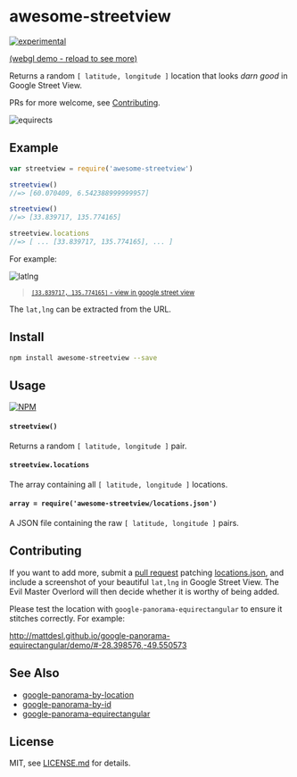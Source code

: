 # awesome-streetview

[![experimental](http://badges.github.io/stability-badges/dist/experimental.svg)](http://github.com/badges/stability-badges)

[(webgl demo - reload to see more)](http://mattdesl.github.io/google-panorama-equirectangular/demo/)

Returns a random `[ latitude, longitude ]` location that looks *darn good* in Google Street View.

PRs for more welcome, see [Contributing](#contributing).

![equirects](http://i.imgur.com/rm01Wrw.jpg)

## Example

```js
var streetview = require('awesome-streetview')

streetview()
//=> [60.070409, 6.542388999999957]

streetview()
//=> [33.839717, 135.774165]

streetview.locations
//=> [ ... [33.839717, 135.774165], ... ]
```

For example:

![latlng](http://i.imgur.com/UiEOXh7.png)

> <sup>[`[33.839717, 135.774165]` - view in google street view](https://www.google.ca/maps/@33.839717,135.774165,3a,75y,162h,90t/data=!3m8!1e1!3m6!1s8VzDsruxiVgAAAQfCLiNTg!2e0!3e11!6s%2F%2Fgeo3.ggpht.com%2Fcbk%3Fpanoid%3D8VzDsruxiVgAAAQfCLiNTg%26output%3Dthumbnail%26cb_client%3Dmaps_sv.tactile.gps%26thumb%3D2%26w%3D203%26h%3D100%26yaw%3D162%26pitch%3D0!7i7168!8i3584)</sup>

The `lat,lng` can be extracted from the URL.

## Install

```sh
npm install awesome-streetview --save
```

## Usage

[![NPM](https://nodei.co/npm/awesome-streetview.png)](https://www.npmjs.com/package/awesome-streetview)

#### `streetview()`

Returns a random `[ latitude, longitude ]` pair.

#### `streetview.locations`

The array containing all `[ latitude, longitude ]` locations.

#### `array = require('awesome-streetview/locations.json')`

A JSON file containing the raw `[ latitude, longitude ]` pairs.

## Contributing

If you want to add more, submit a [pull request](https://github.com/Jam3/awesome-streetview/pulls) patching [locations.json](./locations.json), and include a screenshot of your beautiful `lat,lng` in Google Street View. The Evil Master Overlord will then decide whether it is worthy of being added.

Please test the location with `google-panorama-equirectangular` to ensure it stitches correctly. For example:

http://mattdesl.github.io/google-panorama-equirectangular/demo/#-28.398576,-49.550573

## See Also

- [google-panorama-by-location](https://github.com/Jam3/google-panorama-by-location)
- [google-panorama-by-id](https://github.com/Jam3/google-panorama-by-id)
- [google-panorama-equirectangular](https://github.com/mattdesl/google-panorama-equirectangular)

## License

MIT, see [LICENSE.md](http://github.com/Jam3/awesome-streetview/blob/master/LICENSE.md) for details.
